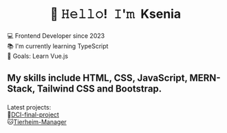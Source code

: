 <h1 align="center">👋 𝙷𝚎𝚕𝚕𝚘! 𝙸'𝚖 Ksenia</h1>

###


<p align="left">💻 Frontend Developer since 2023<br>📚 I'm currently learning TypeScript<br>🎯 Goals: Learn Vue.js<br></p>

###

<h2 align="left">My skills include HTML, CSS, JavaScript, MERN-Stack, Tailwind CSS and Bootstrap.</h2>

###

<p align="left">Latest projects: <br>
🐶<a href="https://github.com/MrburnsDAOC/dci-final-project">DCI-final-project</a><br>
🐱<a href="https://github.com/KseniaBr/Tierheim-Manager">Tierheim-Manager</a>
</p> 
